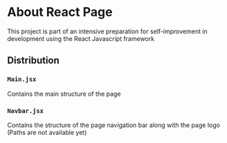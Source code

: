 # About React Page

This project is part of an intensive preparation for self-improvement in development using the React Javascript framework

## Distribution

### `Main.jsx`

Contains the main structure of the page

### `Navbar.jsx`

Contains the structure of the page navigation bar along with the page logo (Paths are not available yet)
